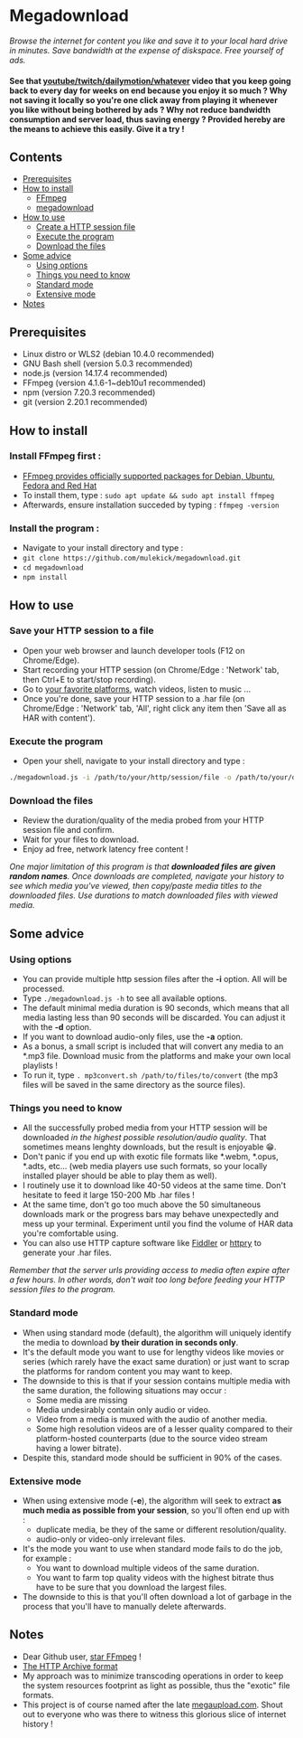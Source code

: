 # Megadownload

*Browse the internet for content you like and save it to your local hard drive in minutes. Save bandwidth at the expense of diskspace. Free yourself of ads.*

#### See that [youtube/twitch/dailymotion/whatever](https://raw.githubusercontent.com/mulekick/megadownload/master/platformslist) video that you keep going back to every day for weeks on end because you enjoy it so much ? Why not saving it locally so you're one click away from playing it whenever you like without being bothered by ads ? Why not reduce bandwidth consumption and server load, thus saving energy ? Provided hereby are the means to achieve this easily. Give it a try ! ####

## Contents
- [Prerequisites](#prerequisites)
- [How to install](#how-to-install)
    - [FFmpeg](#install-ffmpeg-first)
    - [megadownload](#install--the-program)
- [How to use](#how-to-use)
    - [Create a HTTP session file](#save-your-http-session-to-a-file)
    - [Execute the program](#execute-the-program)
    - [Download the files](#download-the-files)
- [Some advice](#some-advice)
    - [Using options](#using-options)
    - [Things you need to know](#things-you-need-to-know)
    - [Standard mode](#standard-mode)
    - [Extensive mode](#extensive-mode)
- [Notes](#notes)

## Prerequisites
   - Linux distro or WLS2 (debian 10.4.0 recommended)
   - GNU Bash shell (version 5.0.3 recommended)
   - node.js (version 14.17.4 recommended)
   - FFmpeg (version  4.1.6-1~deb10u1 recommended)
   - npm (version 7.20.3 recommended)
   - git (version 2.20.1 recommended)

## How to install

### Install FFmpeg first :
   - [FFmpeg provides officially supported packages for Debian, Ubuntu, Fedora and Red Hat](https://ffmpeg.org/download.html)
   - To install them, type : `sudo apt update && sudo apt install ffmpeg`
   - Afterwards, ensure installation succeded by typing : `ffmpeg -version`

### Install the program :
   - Navigate to your install directory and type :
   - `git clone https://github.com/mulekick/megadownload.git`
   - `cd megadownload`
   - `npm install`

## How to use

### Save your HTTP session to a file
   - Open your web browser and launch developer tools (F12 on Chrome/Edge).
   - Start recording your HTTP session (on Chrome/Edge : 'Network' tab, then Ctrl+E to start/stop recording).
   - Go to [your favorite platforms](https://raw.githubusercontent.com/mulekick/megadownload/master/platformslist), watch videos, listen to music ...
   - Once you're done, save your HTTP session to a .har file (on Chrome/Edge : 'Network' tab, 'All', right click any item then 'Save all as HAR with content').

### Execute the program
   - Open your shell, navigate to your install directory and type :
```bash
./megadownload.js -i /path/to/your/http/session/file -o /path/to/your/download/directory
```

### Download the files
   - Review the duration/quality of the media probed from your HTTP session file and confirm.
   - Wait for your files to download.
   - Enjoy ad free, network latency free content !

*One major limitation of this program is that **_downloaded files are given random names_**. Once downloads are completed, navigate your history to see which media you've viewed, then copy/paste media titles to the downloaded files. Use durations to match downloaded files with viewed media.*

## Some advice

### Using options
   - You can provide multiple http session files after the **-i** option. All will be processed.
   - Type `./megadownload.js -h` to see all available options.
   - The default minimal media duration is 90 seconds, which means that all media lasting less than 90 seconds will be discarded. You can adjust it with the **-d** option.
   - If you want to download audio-only files, use the **-a** option.
   - As a bonus, a small script is included that will convert any media to an *.mp3 file. Download music from the platforms and make your own local playlists !
   - To run it, type `. mp3convert.sh /path/to/files/to/convert` (the mp3 files will be saved in the same directory as the source files).

### Things you need to know
   - All the successfully probed media from your HTTP session will be downloaded *in the highest possible resolution/audio quality*. That sometimes means lenghty downloads, but the result is enjoyable 😁.
   - Don't panic if you end up with exotic file formats like *.webm, *.opus, *.adts, etc... (web media players use such formats, so your locally installed player should be able to play them as well).
   - I routinely use it to download like 40-50 videos at the same time. Don't hesitate to feed it large 150-200 Mb .har files !
   - At the same time, don't go too much above the 50 simultaneous downloads mark or the progress bars may behave unexpectedly and mess up your terminal. Experiment until you find the volume of HAR data you're comfortable using.
   - You can also use HTTP capture software like [Fiddler](https://www.telerik.com/fiddler) or [httpry](https://linux.die.net/man/1/httpry) to generate your .har files.

*Remember that the server urls providing access to media often expire after a few hours. In other words, don't wait too long before feeding your HTTP session files to the program.*

### Standard mode
   - When using standard mode (default), the algorithm will uniquely identify the media to download **by their duration in seconds only**.
   - It's the default mode you want to use for lengthy videos like movies or series (which rarely have the exact same duration) or just want to scrap the platforms for random content you may want to keep.
   - The downside to this is that if your session contains multiple media with the same duration, the following situations may occur :
     - Some media are missing
     - Media undesirably contain only audio or video. 
     - Video from a media is muxed with the audio of another media.
     - Some high resolution videos are of a lesser quality compared to their platform-hosted counterparts (due to the source video stream having a lower bitrate).
   - Despite this, standard mode should be sufficient in 90% of the cases.

### Extensive mode
   - When using extensive mode (**-e**), the algorithm will seek to extract **as much media as possible from your session**, so you'll often end up with :
     - duplicate media, be they of the same or different resolution/quality.
     - audio-only or video-only irrelevant files.
   - It's the mode you want to use when standard mode fails to do the job, for example :
     - You want to download multiple videos of the same duration.
     - You want to farm top quality videos with the highest bitrate thus have to be sure that you download the largest files.
   - The downside to this is that you'll often download a lot of garbage in the process that you'll have to manually delete afterwards.

## Notes
- Dear Github user, [star FFmpeg](https://github.com/FFmpeg/FFmpeg) !
- [The HTTP Archive format](https://en.wikipedia.org/wiki/HAR_(file_format))
- My approach was to minimize transcoding operations in order to keep the system resources footprint as light as possible, thus the "exotic" file formats.
- This project is of course named after the late [megaupload.com](https://en.wikipedia.org/wiki/Megaupload). Shout out to everyone who was there to witness this glorious slice of internet history !
